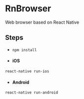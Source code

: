 # RnBrowser
Web browser based on React Native

## Steps
- `npm install`
- #### iOS
`react-native run-ios`
- #### Android
`react-native run-android`
